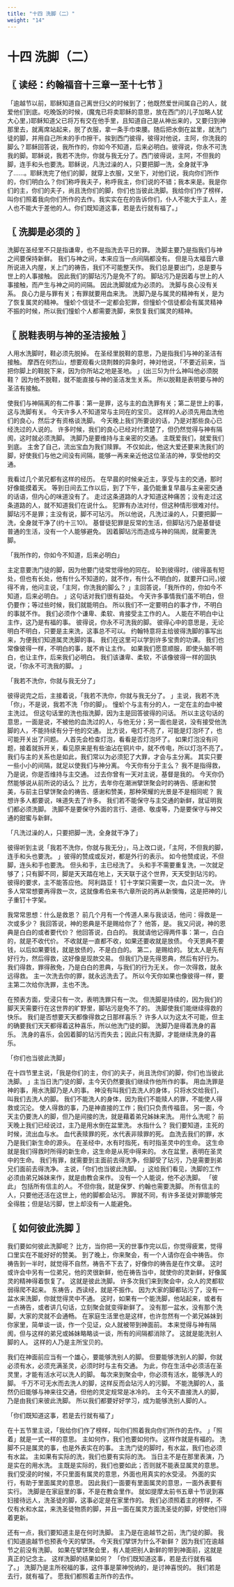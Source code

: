 ```yaml
---
title: "十四 洗脚（二）"
weight: "14"
---
```


# 十四 洗脚（二）


## 〖 读经：约翰福音十三章一至十七节 〗

「逾越节以前，耶稣知道自己离世归父的时候到了；他既然爱世间属自己的人，就爱他们到底。吃晚饭的时候，(魔鬼已将卖耶稣的意思，放在西门的儿子加略人犹大心里，)耶稣知道父已将万有交在他手里，且知道自己是从神出来的，又要归到神那里去，就离席站起来，脱了衣服，拿一条手巾束腰。随后把水倒在盆里，就洗门徒的脚，并用自己所未的手巾擦干。挨到西门彼得，彼得对他说，主阿，你洗我的脚么？耶稣回答说，我所作的，你如今不知道，后来必明白。彼得说，你永不可洗我的脚。耶稣说，我若不洗你，你就与我无分了。西门彼得说，主阿，不但我的脚，连手和头也要洗。耶稣说，凡洗过澡的人，只要把脚一洗，全身就干净了……。耶稣洗完了他们的脚，就穿上衣服，又坐下，对他们说，我向你们所作的，你们明白么？你们称呼我夫子，称呼我主，你们说的不错；我本来是。我是你们的主，你们的夫子，尚且洗你们的脚，你们也当彼此洗脚。我给你们作了榜样，叫你们照着我向你们所作的去作。我实实在在的告诉你们，仆人不能大于主人，差人也不能大于差他的人。你们既知道这事，若是去行就有福了。」

## 〖 洗脚是必须的 〗

洗脚在圣经里不只是指谦卑，也不是指洗去平日的罪。
洗脚主要乃是指我们与神之间要保持新鲜。
我们与神之间，本来应当一点间隔都没有。
但是马太福音六章所说进入内屋，关上门的祷告，我们不可能整天作。
我们总是要出门，总是要与世上的人事接触。
因此我们的脚玷污乃是免不了的。
脚玷污乃是因着与世上的人事接触，而产生与神之间的间隔。
因此洗脚就成为必须的。
洗脚与良心没有关系。
良心力是与罪有关；有罪就要用血来洗。
洗脚乃是与属灵的精神有关，是为了恢复属灵的精神。
憧蚧个信徒不一定都会犯罪，但憧蚧个信徒都会有属灵精神不振的时候，所以我们憧蚧个人都需要洗脚，来恢复我们属灵的精神。

## 〖 脱鞋表明与神的圣洁接触 〗

人用水洗脚时，鞋必须先脱掉。
在圣经里脱鞋的意思，乃是指我们与神的圣洁有接触。
摩西在何烈山，想要观看火烧荆棘的异象时，神对他说，「不要近前来，当把你脚上的鞋脱下来，因为你所站之地是圣地。
」(出三5)为什么神叫他必须脱鞋？
因为他不脱鞋，就不能直接与神的圣洁发生关系。
所以脱鞋是表明要与神的圣洁有接触。

使我们与神隔离的有二件事：第一是罪，这与主的血洗罪有关；第二是世上的事，这与洗脚有关。
今天许多人不知道常与主同在的宝贝。
这样的人必须先用血洗他们的良心，然后才有资格谈洗脚。
今天晚上我们所要说的话，乃是对那些良心已经洗过的人说的。
许多时候，我们的良心已经对付清楚了，但仍然觉得与神有隔阂，这时就必须洗脚。
洗脚乃是要维持与主亲密的交通。
主既爱我们，就爱我们到底。
主舍了自己，流出宝血为我们赎罪。
不仅如此，他这大爱还要来洗我们的脚，好使我们与他之间没有间隔，能够一再来亲近他这位圣洁的神，享受他的交通。

我看过几个弟兄都有这样的经历。
在早晨的时候亲近主，享受与主的交通，那时好像能摸着天。
等到日间去工作以后，到了下午，虽仍能重复早晨与主亲密交通的话语，但内心的味道没有了。
走过这条道路的人才知道这种痛苦；没有走过这条道路的人，就不知道我们在说什么。
犯罪有办法对付，但这种情形很难对付。
脚玷污不是罪；主没有说，脚不可玷污。
所以他说，凡洗过澡的人，只要把脚一洗，全身就干净了(约十三10)。
基督徒犯罪是反常的生活，但脚玷污乃是基督徒普通的生活，没有一个人能够避免。
因着脚玷污而造成与神的隔阂，就需要洗脚。

「我所作的，你如今不知道，后来必明白」

主定意要洗门徒的脚，因为他要门徒常觉得他的同在。
轮到彼得时，(彼得虽有短处，但也有长处，他有什么不知道的，就不作，有什么不明白的，就要开口问，)彼得不肯，他问主说，「主阿，你洗我的脚么？
」主回答说，「我所作的，你如今不知道，后来必明白。
」这句话对我们很有益处。
今天许多事情我们虽不明白，但仍要作；等过些时候，我们就能明白。
所以我们不一定要明白的事才作，不明白的事就不作。
我们必须作个谦卑、柔软、肯接受主工作的人。
人能在不明白中让主作，这乃是有福的事。
彼得说，你永不可洗我的脚。
彼得心中的意思是，无论明白不明白，只要是主来洗，这事总不可以。
约翰特意将主给彼得洗脚的事写出来，为便我们知道属灵洗脚的事。
我们在这里可以学到许多宝贵的功课。
我们也常像彼得一样，不明白的事，就不肯让主作。
如果我们愿意顺服，即使头脑不明白，也让主作，后来我们必明白。
我们该谦卑、柔软，不该像彼得一样的固执说，「你永不可洗我的脚。
」

「我若不洗你，你就与我无分了」

彼得说完之后，主接着说，「我若不洗你，你就与我无分了。
」主说，我若不洗「你」，不是说，我若不洗「你的脚」。
憧蚧个与主有分的人，一定在主的血中被主洗过。
但这句话里的洗也指洗脚，因为主是回答彼得的问话。
所以主这句话的意思，一面是说，不被他的血洗过的人，与他无分；另一面也是说，没有接受他洗脚的人，不能持续有分于他的交通。
比方说，电灯不亮了，可能是灯泡坏了，也可能开关出了问题。
人首先会检查灯泡，看看是否灯泡坏了。
如果灯泡没有问题，接着就拆开关，看见原来是有些油沾在铜片中，就不传电，所以灯泡不亮了。
我们与主的关系也是如此，我们常以为必须犯了大罪，才会与主分离。
其实只要一些小小的间隔，就足以使我们与神分离。
今天你有分于主么？
我不是指得救，乃是说，你是否维持与主交通。
过去你曾有一天对主说，基督是我的。
今天你仍然能够说从前所说的话么？
比方，去年你在潮洲擘饼聚会时的祷告、感谢和赞美，与前主日擘饼聚会的祷告、感谢和赞美，那种荣耀的光景是不是相同呢？
我想许多人都要说，味道失去了许多。
我们若不能保守与主交通的新鲜，就证明我们都必须洗脚。
洗脚不是要保守外面的言行、道德、敬虔等，乃是要保守与神交通的甜蜜与新鲜。

「凡洗过澡的人，只要把脚一洗，全身就干净了」

彼得听到主说「我若不洗你，你就与我无分」，马上改口说，「主阿，不但我的脚，连手和头也要洗。
」彼得的赞成或反对，都是外行的表示。
如今他赞成说，不但脚，连头和手也要洗。
但头和手，主已经洗了。
头和手不需要重复洗，一次就足够了；只有脚不同，脚是天天踏在地上，天天联于这个世界，天天受到玷污的。
彼得的要求，主不能答应他。
阿利路亚！
钉十字架只需要一次，血只流一次。
许多人常常想要再得救一次，这就像希伯来书六章所说的再从新懊悔，这是把神的儿子重钉十字架。

我常常思想：什么是救恩？
前几个月有一个传道人来与我谈话，他问：得救是一次或多少？
我回答说，神的恩典是不是赐给你了？
他答，是。
我又问说，神的恩典是白白的或者要代价？
他回答说，白白的。
我就请他记得两件事：第一，白白的，就是不收代价。
不收就是一直都不收，如果还要收就是放债。
今天恩典不要钱，以后如果要钱，就是放债的，不是白白的。
第二，是赐给的。
犹太人是先有好行为，然后得救，这好像是现款交易。
但我们乃是先得恩典，然后有好行为。
我们得救，罪得赦免，乃是白白的恩典，与我们的行为无关。
你一次得救，就永远得救。
主一次洗去你的罪，就永远洗去了。
所以今天你如果也像彼得一样，要主第二次给你洗罪，主也不洗。

在预表方面，受浸只有一次，表明洗罪只有一次。
但洗脚是持续的，因为我们的脚天天需要行在这世界的旷野里，脚玷污是免不了的。
洗脚使我们能继续得救的快乐。
我们是否想要天天都像得救之日那样喜乐？
许多人以为这太不可能，但主的确要我们天天都得着这种喜乐，所以他洗门徒的脚。
洗脚乃是得着洗身的喜乐。
洗身的喜乐，会因着脚的玷污而失去；因此只有洗脚，才能继续洗身的喜乐。

「你们也当彼此洗脚」

在十四节里主说，「我是你们的主，你们的夫子，尚且洗你们的脚，你们也当彼此洗脚。
」主当日洗门徒的脚，主今天仍然要我们继续作他所作的事。
用血洗罪是神的事，用水洗脚乃是人的事。
神没有叫我们去洗人的身体，只将水交给我们，叫我们去洗人的脚。
我们不能洗人的身体，因为我们不能赎人的罪，不能使人得救或沉沦。
使人得救的事，乃是神直接的工作；我们只负责传福音。
另一面，今天主仍要洗人的脚，但乃是间接的洗，就是藉着弟兄姊妹来洗。
用什么洗呢？
前天晚上我们已经说过，主乃是用水倒在盆里洗。
水指什么？
我们要知道，主死的时候，流出血与水。
血代表赎罪的死，水代表非赎罪的死。
血洗去我们的罪，水乃是我们新生命的源头。
在圣经中，水有时指死，有时指圣灵中的生命。
这生命就是我们得救时所得的新生命，这生命是从死中得来的。
水在盆里，表明在圣灵中的生命。
我们有罪，就需要到主面前去得洗净，但脚受了玷污，乃是需要到弟兄们面前去得洗净。
主说，「你们也当彼此洗脚。
」这给我们看见，洗脚的工作必须由弟兄姊妹来作，就是由教会来作。
没有一个人能说，他不必洗脚。
「彼此」
包括所有信主的人。
不但你我，就是保罗、约翰也需要洗脚。
所有信主的人，只要他还活在这世上，他的脚都会玷污。
罪就不同，有许多圣徒对罪能够完全得胜；但是玷污脚，世上却没有一人能避免。

## 〖 如何彼此洗脚 〗

我们要如何彼此洗脚呢？
比方，当你把一天的世事作完以后，你觉得疲累，觉得口里实在不能好好的赞美。
到了晚上，你来聚会，有一个人请你在会中祷告。
你祷告到一半时，就觉得不自然，祷告不下去了，好像你的祷告是在作文章。
这时或许会中另有一位弟兄，他的灵很新鲜，他在祷告当中，就使你的灵新鲜，好像属灵的精神得着恢复了。
这就是彼此洗脚。
许多次我们来到聚会中，众人的灵都软弱得爬不起来。
东祷告，西读经，就是不振作。
因为大家的脚都玷污了，没有一盆水来洗脚，你就觉得灵中不通。
这时，如果有一个能洗脚，他站起来，或者有一点祷告，或者讲几句话，立刻聚会就变得新鲜了。
没有那一盆水，没有那个洗脚，大家的灵就不会通畅。
在家庭生活里也是这样，也许忽然有一个弟兄姊妹到你家里，简单谈一谈，作一个见证，众人就被带到神面前。
本来觉得与神有隔阂，但与这样的弟兄或姊妹略略谈一谈，所有的间隔都消除了。
这就是能洗别人脚的人。
这样的人乃是主所宝贝的。

我们在神面前应当有一个雄心，要能够洗别人的脚。
但要能够洗别人的脚，你就必须有水，必须充满圣灵，必须时时与主有交通。
为此，你在生活中必须活在圣灵里，才能有活水可以洗人的脚。
每次来到聚会中，你必须有活水，能够洗人的脚。
千万不可无水而去洗人的脚，这样反而会玷污人的污脚。
不能洗脚的人，虽然仍旧能够与神来往交通，但他的灵定规常是冰冷的。
主今天不直接洗人的脚，乃是由我们来彼此洗脚。
所以我们都要好好学习，成为能够洗别人脚的人。

「你们既知道这事，若是去行就有福了」

在十五节里主说，「我给你们作了榜样，叫你们照着我向你们所作的去作。
」「照着」就是一式一样的意思。
主如何作，我们也要如何作。
这样作就是有福的。
洗脚不只是属灵的事，也是外表实在的事。
主洗门徒的脚时，有水盆，我们也必须有水盆。
主如果有实际的洗，我们也要有实际的洗。
当日主不是在那里表演，乃是实在的用水洗。
主既是实际的，我们也要如此；否则就不能表显属灵的意思。
我们受浸的时候，不只里面有属灵的意思，外面也用真实的水受浸。
外面的实行，有助于里面属灵的意思。
因此我们一面要有里面属灵的意思，一面外表要有实行。
洗脚是在家庭里的事，不是在教会里作。
就如提摩太前书五章十节说到寡妇接待远人，洗圣徒的脚，这事必定是在家里作的。
我们必须照着主的榜样，不仅有水和水盆，来洗圣徒物质的脚，并且一面在属灵方面洗圣徒的脚，好使他们得着更新。

还有一点，我们要知道主是在何时洗脚。
主乃是在逾越节之前，洗门徒的脚。
我们知道逾越节也预表今天的擘饼。
今天我们擘饼为什么不新鲜？
因为我们在逾越节之前没有洗脚。
如果在擘饼聚会里，有人能把别人新鲜的带到神面前，这就是真正的记念主。
这样洗脚的结果如何？
「你们既知道这事，若是去行就有福了。」
洗脚乃是主所祝福的事，这件事是蒙神悦纳的，是讨神喜悦的。
我们若是去行，就有福了。
愿我们都照着主所作的去作。
